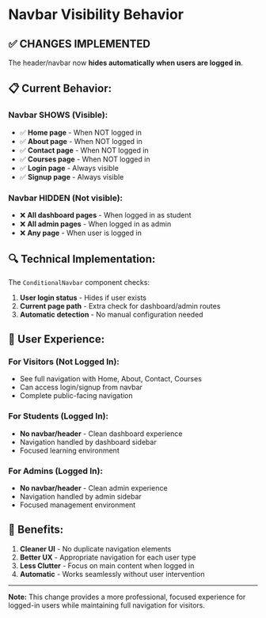 # Navbar Visibility Behavior

## ✅ **CHANGES IMPLEMENTED**

The header/navbar now **hides automatically when users are logged in**.

## 📋 **Current Behavior:**

### **Navbar SHOWS (Visible):**
- ✅ **Home page** - When NOT logged in
- ✅ **About page** - When NOT logged in  
- ✅ **Contact page** - When NOT logged in
- ✅ **Courses page** - When NOT logged in
- ✅ **Login page** - Always visible
- ✅ **Signup page** - Always visible

### **Navbar HIDDEN (Not visible):**
- ❌ **All dashboard pages** - When logged in as student
- ❌ **All admin pages** - When logged in as admin
- ❌ **Any page** - When user is logged in

## 🔍 **Technical Implementation:**

The `ConditionalNavbar` component checks:
1. **User login status** - Hides if user exists
2. **Current page path** - Extra check for dashboard/admin routes
3. **Automatic detection** - No manual configuration needed

## 🎯 **User Experience:**

### **For Visitors (Not Logged In):**
- See full navigation with Home, About, Contact, Courses
- Can access login/signup from navbar
- Complete public-facing navigation

### **For Students (Logged In):**
- **No navbar/header** - Clean dashboard experience
- Navigation handled by dashboard sidebar
- Focused learning environment

### **For Admins (Logged In):**
- **No navbar/header** - Clean admin experience  
- Navigation handled by admin sidebar
- Focused management environment

## 🚀 **Benefits:**

1. **Cleaner UI** - No duplicate navigation elements
2. **Better UX** - Appropriate navigation for each user type
3. **Less Clutter** - Focus on main content when logged in
4. **Automatic** - Works seamlessly without user intervention

---

**Note:** This change provides a more professional, focused experience for logged-in users while maintaining full navigation for visitors. 